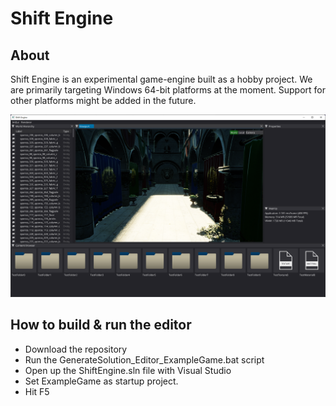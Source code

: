 # Shift Engine
## About

Shift Engine is an experimental game-engine built as a hobby project.
We are primarily targeting Windows 64-bit platforms at the moment. Support for other platforms might be added in the future.

![](Preview_Screenshot.png)

## How to build & run the editor
* Download the repository
* Run the GenerateSolution_Editor_ExampleGame.bat script
* Open up the ShiftEngine.sln file with Visual Studio
* Set ExampleGame as startup project.
* Hit F5
